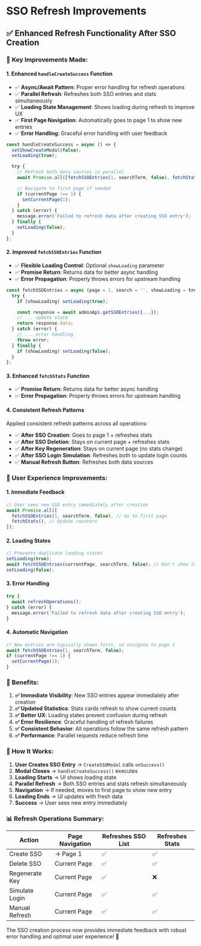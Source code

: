 # SSO Refresh Improvements

## ✅ **Enhanced Refresh Functionality After SSO Creation**

### 🔄 **Key Improvements Made:**

#### **1. Enhanced `handleCreateSuccess` Function**

- ✅ **Async/Await Pattern**: Proper error handling for refresh operations
- ✅ **Parallel Refresh**: Refreshes both SSO entries and stats simultaneously
- ✅ **Loading State Management**: Shows loading during refresh to improve UX
- ✅ **First Page Navigation**: Automatically goes to page 1 to show new entries
- ✅ **Error Handling**: Graceful error handling with user feedback

```typescript
const handleCreateSuccess = async () => {
  setShowCreateModal(false);
  setLoading(true);

  try {
    // Refresh both data sources in parallel
    await Promise.all([fetchSSOEntries(1, searchTerm, false), fetchStats()]);

    // Navigate to first page if needed
    if (currentPage !== 1) {
      setCurrentPage(1);
    }
  } catch (error) {
    message.error('Failed to refresh data after creating SSO entry');
  } finally {
    setLoading(false);
  }
};
```

#### **2. Improved `fetchSSOEntries` Function**

- ✅ **Flexible Loading Control**: Optional `showLoading` parameter
- ✅ **Promise Return**: Returns data for better async handling
- ✅ **Error Propagation**: Properly throws errors for upstream handling

```typescript
const fetchSSOEntries = async (page = 1, search = '', showLoading = true) => {
  try {
    if (showLoading) setLoading(true);

    const response = await adminApi.getSSOEntries({...});
    // ... update state
    return response.data;
  } catch (error) {
    // ... error handling
    throw error;
  } finally {
    if (showLoading) setLoading(false);
  }
};
```

#### **3. Enhanced `fetchStats` Function**

- ✅ **Promise Return**: Returns data for better async handling
- ✅ **Error Propagation**: Properly throws errors for upstream handling

#### **4. Consistent Refresh Patterns**

Applied consistent refresh patterns across all operations:

- ✅ **After SSO Creation**: Goes to page 1 + refreshes stats
- ✅ **After SSO Deletion**: Stays on current page + refreshes stats
- ✅ **After Key Regeneration**: Stays on current page (no stats change)
- ✅ **After SSO Login Simulation**: Refreshes both to update login counts
- ✅ **Manual Refresh Button**: Refreshes both data sources

### 🎯 **User Experience Improvements:**

#### **1. Immediate Feedback**

```typescript
// User sees new SSO entry immediately after creation
await Promise.all([
  fetchSSOEntries(1, searchTerm, false), // Go to first page
  fetchStats(), // Update counters
]);
```

#### **2. Loading States**

```typescript
// Prevents duplicate loading states
setLoading(true);
await fetchSSOEntries(currentPage, searchTerm, false); // Don't show loading twice
setLoading(false);
```

#### **3. Error Handling**

```typescript
try {
  await refreshOperations();
} catch (error) {
  message.error('Failed to refresh data after creating SSO entry');
}
```

#### **4. Automatic Navigation**

```typescript
// New entries are typically shown first, so navigate to page 1
await fetchSSOEntries(1, searchTerm, false);
if (currentPage !== 1) {
  setCurrentPage(1);
}
```

### 🚀 **Benefits:**

1. **✅ Immediate Visibility**: New SSO entries appear immediately after creation
2. **✅ Updated Statistics**: Stats cards refresh to show current counts
3. **✅ Better UX**: Loading states prevent confusion during refresh
4. **✅ Error Resilience**: Graceful handling of refresh failures
5. **✅ Consistent Behavior**: All operations follow the same refresh pattern
6. **✅ Performance**: Parallel requests reduce refresh time

### 🔧 **How It Works:**

1. **User Creates SSO Entry** → `CreateSSOModal` calls `onSuccess()`
2. **Modal Closes** → `handleCreateSuccess()` executes
3. **Loading Starts** → UI shows loading state
4. **Parallel Refresh** → Both SSO entries and stats refresh simultaneously
5. **Navigation** → If needed, moves to first page to show new entry
6. **Loading Ends** → UI updates with fresh data
7. **Success** → User sees new entry immediately

### 📊 **Refresh Operations Summary:**

| Action         | Page Navigation | Refreshes SSO List | Refreshes Stats |
| -------------- | --------------- | ------------------ | --------------- |
| Create SSO     | → Page 1        | ✅                 | ✅              |
| Delete SSO     | Current Page    | ✅                 | ✅              |
| Regenerate Key | Current Page    | ✅                 | ❌              |
| Simulate Login | Current Page    | ✅                 | ✅              |
| Manual Refresh | Current Page    | ✅                 | ✅              |

The SSO creation process now provides immediate feedback with robust error handling and optimal user experience! 🎉
